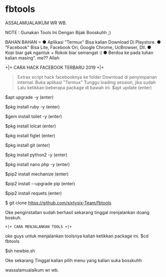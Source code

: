 # fbtools
ASSALAMUALAIKUM WR WB.

NOTE : Gunakan Tools Ini Dengan Bijak Booskuhh ;)

BAHAN BAHAN = ● Aplikasi "Termux" Bisa kalian Download Di Playstore.
              ● "Facebook" Bisa Lite, Facebook Ori, Google Chrome, UcBrowser, Dll.
              ● Kopi biar gak ngantuk + Rokok biar semangat :)
              ● Berdoa ke pada tuhan kalian masing". me?? Allah

+|+ CARA HACK FACEBOOK TERBARU 2019 +|+


> Extrax script hack facebooknya ke folder Download di penyimpanan internal.
> Buka aplikasi "Termux" Tunggu loading session, jika sudah Lalu ketikkan beberapa package di bawah ini.
 $apt update (enter)
 
 $apt upgrade -y (enter)
 
 $pkg install ruby -y (enter)
 
 $gem install toilet -y (enter)
 
 $pkg install lolcat (enter)
 
 $pkg install figlet (enter)
 
 $pkg install git (enter)
 
 $pkg install python2 -y (enter)
 
 $pkg install nano php -y (enter)
 
 $pip2 install mechanize (enter)
 
 $pip2 install --upgrade pip (enter)
 
 $pip2 install requets (enter)
 
 $ git clone https://github.com/sixtysix-Team/fbtools
 
Oke penginstallan sudah berhasil sekarang tinggal menjalankan doang boskuh.

    +|+ CARA MENJALANKAN TOOLS +|+
oke guys untuk menjalankan toolsnya kalian ketikkan package ini.
 $cd fbtools
 
 $sh newbie.sh
 
Oke sekarang Tinggal kalian pilih menu yang kalian suka bosskuhh

wassalamualaikum wr wb.
